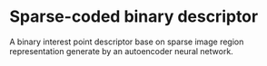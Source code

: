 # Sparse-coded binary descriptor
A binary interest point descriptor base on sparse image region representation generate by an autoencoder neural network.
